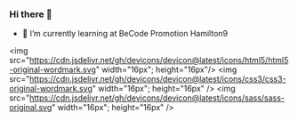 ### Hi there 👋

- 🌱 I’m currently learning at BeCode Promotion Hamilton9

<!--
**ImadeusF/ImadeusF** is a ✨ _special_ ✨ repository because its `README.md` (this file) appears on your GitHub profile.

Here are some ideas to get you started:

- 🔭 I’m currently working on ...
- 🌱 I’m currently learning ...
- 👯 I’m looking to collaborate on ...
- 🤔 I’m looking for help with ...
- 💬 Ask me about ...
- 📫 How to reach me: ...
- 😄 Pronouns: ...
- ⚡ Fun fact: ...
-->

<img src="https://cdn.jsdelivr.net/gh/devicons/devicon@latest/icons/html5/html5-original-wordmark.svg" width="16px"; height="16px"/> 
<img src="https://cdn.jsdelivr.net/gh/devicons/devicon@latest/icons/css3/css3-original-wordmark.svg" width="16px"; height="16px" /> 
<img src="https://cdn.jsdelivr.net/gh/devicons/devicon@latest/icons/sass/sass-original.svg" width="16px"; height="16px" />
                    
          
          
